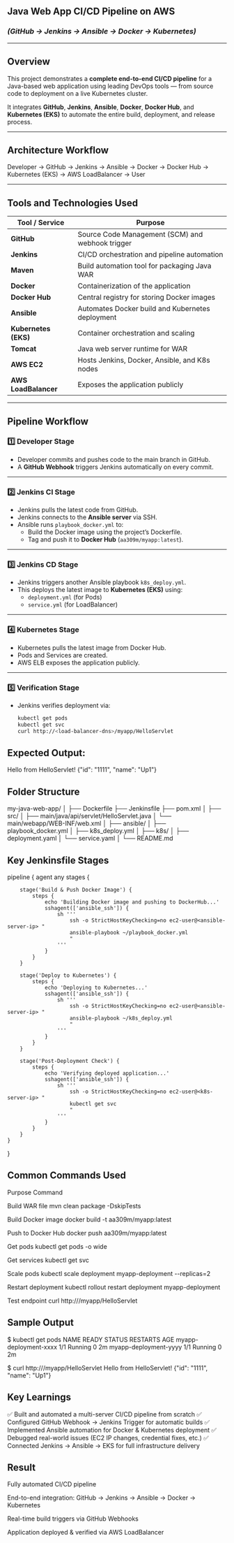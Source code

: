 ## Java Web App CI/CD Pipeline on AWS  
### *(GitHub → Jenkins → Ansible → Docker → Kubernetes)*

---

## Overview
This project demonstrates a **complete end-to-end CI/CD pipeline** for a Java-based web application using leading DevOps tools — from source code to deployment on a live Kubernetes cluster.

It integrates **GitHub**, **Jenkins**, **Ansible**, **Docker**, **Docker Hub**, and **Kubernetes (EKS)** to automate the entire build, deployment, and release process.

---

## Architecture Workflow

Developer → GitHub → Jenkins → Ansible → Docker → Docker Hub → Kubernetes (EKS) → AWS LoadBalancer → User

---

## Tools and Technologies Used

| Tool / Service | Purpose |
|----------------|----------|
| **GitHub** | Source Code Management (SCM) and webhook trigger |
| **Jenkins** | CI/CD orchestration and pipeline automation |
| **Maven** | Build automation tool for packaging Java WAR |
| **Docker** | Containerization of the application |
| **Docker Hub** | Central registry for storing Docker images |
| **Ansible** | Automates Docker build and Kubernetes deployment |
| **Kubernetes (EKS)** | Container orchestration and scaling |
| **Tomcat** | Java web server runtime for WAR |
| **AWS EC2** | Hosts Jenkins, Docker, Ansible, and K8s nodes |
| **AWS LoadBalancer** | Exposes the application publicly |

---

## Pipeline Workflow

### 1️⃣ Developer Stage
- Developer commits and pushes code to the main branch in GitHub.  
- A **GitHub Webhook** triggers Jenkins automatically on every commit.

---

### 2️⃣ Jenkins CI Stage
- Jenkins pulls the latest code from GitHub.  
- Jenkins connects to the **Ansible server** via SSH.  
- Ansible runs `playbook_docker.yml` to:
  - Build the Docker image using the project’s Dockerfile.  
  - Tag and push it to **Docker Hub** (`aa309m/myapp:latest`).

---

### 3️⃣ Jenkins CD Stage
- Jenkins triggers another Ansible playbook `k8s_deploy.yml`.  
- This deploys the latest image to **Kubernetes (EKS)** using:
  - `deployment.yml` (for Pods)  
  - `service.yml` (for LoadBalancer)

---

### 4️⃣ Kubernetes Stage
- Kubernetes pulls the latest image from Docker Hub.  
- Pods and Services are created.  
- AWS ELB exposes the application publicly.

---

### 5️⃣ Verification Stage
- Jenkins verifies deployment via:
  ```bash
  kubectl get pods
  kubectl get svc
  curl http://<load-balancer-dns>/myapp/HelloServlet

## Expected Output:

Hello from HelloServlet!
{"id": "1111", "name": "Up1"}

## Folder Structure

my-java-web-app/
│
├── Dockerfile
├── Jenkinsfile
├── pom.xml
│
├── src/
│   ├── main/java/api/servlet/HelloServlet.java
│   └── main/webapp/WEB-INF/web.xml
│
├── ansible/
│   ├── playbook_docker.yml
│   ├── k8s_deploy.yml
│
├── k8s/
│   ├── deployment.yaml
│   └── service.yaml
│
└── README.md

## Key Jenkinsfile Stages

pipeline {
    agent any
    stages {

        stage('Build & Push Docker Image') {
            steps {
                echo 'Building Docker image and pushing to DockerHub...'
                sshagent(['ansible_ssh']) {
                    sh '''
                        ssh -o StrictHostKeyChecking=no ec2-user@<ansible-server-ip> "
                        ansible-playbook ~/playbook_docker.yml
                        "
                    '''
                }
            }
        }

        stage('Deploy to Kubernetes') {
            steps {
                echo 'Deploying to Kubernetes...'
                sshagent(['ansible_ssh']) {
                    sh '''
                        ssh -o StrictHostKeyChecking=no ec2-user@<ansible-server-ip> "
                        ansible-playbook ~/k8s_deploy.yml
                        "
                    '''
                }
            }
        }

        stage('Post-Deployment Check') {
            steps {
                echo 'Verifying deployed application...'
                sshagent(['ansible_ssh']) {
                    sh '''
                        ssh -o StrictHostKeyChecking=no ec2-user@<k8s-server-ip> "
                        kubectl get svc
                        "
                    '''
                }
            }
        }
    }
}

## Common Commands Used

Purpose	                       Command

Build WAR file	               mvn clean package -DskipTests

Build Docker image	       docker build -t aa309m/myapp:latest

Push to Docker Hub	       docker push aa309m/myapp:latest

Get pods	               kubectl get pods -o wide

Get services	               kubectl get svc

Scale pods	               kubectl scale deployment myapp-deployment --replicas=2

Restart deployment	       kubectl rollout restart deployment myapp-deployment

Test endpoint	               curl http://<load-balancer-dns>/myapp/HelloServlet

## Sample Output

$ kubectl get pods
NAME                       READY   STATUS    RESTARTS   AGE
myapp-deployment-xxxx      1/1     Running   0          2m
myapp-deployment-yyyy      1/1     Running   0          2m

$ curl http://<load-balancer-dns>/myapp/HelloServlet
Hello from HelloServlet!
{"id": "1111", "name": "Up1"}

## Key Learnings

✅ Built and automated a multi-server CI/CD pipeline from scratch
✅ Configured GitHub Webhook → Jenkins Trigger for automatic builds
✅ Implemented Ansible automation for Docker & Kubernetes deployment
✅ Debugged real-world issues (EC2 IP changes, credential fixes, etc.)
✅ Connected Jenkins → Ansible → EKS for full infrastructure delivery

## Result

Fully automated CI/CD pipeline

End-to-end integration: GitHub → Jenkins → Ansible → Docker → Kubernetes

Real-time build triggers via GitHub Webhooks

Application deployed & verified via AWS LoadBalancer

